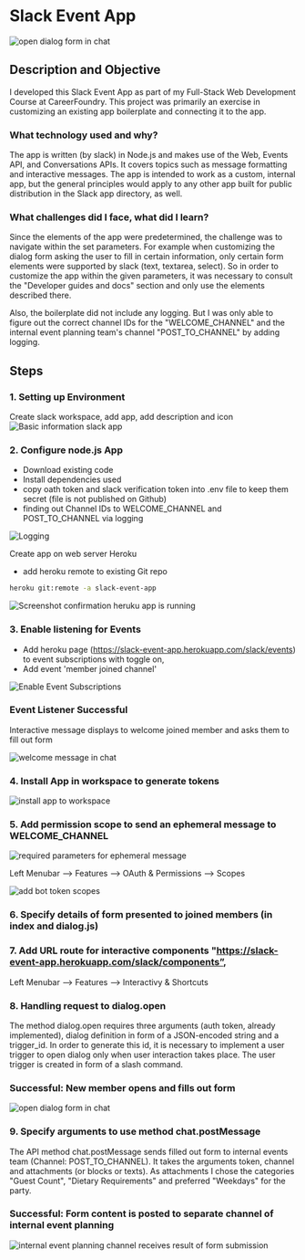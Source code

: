 # Slack Event App

  <img src="https://user-images.githubusercontent.com/99111208/163757080-7f2759a7-db33-4b4c-b359-d7f2da4e0722.png" alt="open dialog form in chat">

## Description and Objective

I developed this Slack Event App as part of my Full-Stack Web Development Course at CareerFoundry. This project was primarily an exercise in customizing an existing app boilerplate and connecting it to the app.

### What technology used and why?

The app is written (by slack) in Node.js and makes use of the Web, Events API, and
Conversations APIs. It covers topics such as message formatting and interactive
messages. The app is intended to work as a custom, internal app, but the general
principles would apply to any other app built for public distribution in the Slack app directory, as well.

### What challenges did I face, what did I learn?

Since the elements of the app were predetermined, the challenge was to navigate within the set parameters.
For example when customizing the dialog form asking the user to fill in certain information, only certain form elements were supported by slack (text, textarea, select). So in order to customize the app within the given parameters, it was necessary to consult the "Developer guides and docs" section and only use the elements described there.

Also, the boilerplate did not include any logging. But I was only able to figure out the correct channel IDs for the "WELCOME_CHANNEL" and the internal event planning team's channel "POST_TO_CHANNEL" by adding logging.



## Steps

### 1. Setting up Environment

Create slack workspace, add app, add description and icon
  <img src="https://user-images.githubusercontent.com/99111208/163757072-85d3eecc-5d4a-45bf-9e73-be637a924258.png" alt="Basic information slack app">

### 2. Configure node.js App

* Download existing code
* Install dependencies used
* copy oath token and slack verification token into .env file to keep them secret (file is not published on Github)
* finding out Channel IDs to WELCOME_CHANNEL and POST_TO_CHANNEL via logging
<img src="https://user-images.githubusercontent.com/99111208/163763054-e193eb6f-2ef6-4499-b6bc-ac65a813a77a.png" alt="Logging">

Create app on web server Heroku
* add heroku remote to existing Git repo

```bash
heroku git:remote -a slack-event-app
````
  <img src="https://user-images.githubusercontent.com/99111208/163757076-9d9be979-8e4f-40ae-a29b-b8eabacc5ef3.png" alt="Screenshot confirmation heruku app is running">


### 3. Enable listening for Events

* Add heroku page (https://slack-event-app.herokuapp.com/slack/events) to event subscriptions with toggle on,
* Add event 'member joined channel'

<img src="https://user-images.githubusercontent.com/99111208/163757086-1b2cfa41-14dc-4a9c-8bbc-8db169ef025d.png" alt="Enable Event Subscriptions">

### Event Listener Successful

Interactive message displays to welcome joined member and asks them to fill out form

<img src="https://user-images.githubusercontent.com/99111208/163757081-3b7a33a1-49f3-4a7f-a33e-d234c1c1b285.png" alt="welcome message in chat">

### 4. Install App in workspace to generate tokens

<img src="https://user-images.githubusercontent.com/99111208/163763957-af150796-0fe2-4cd6-ac7d-12e1a02def1c.png" alt="install app to workspace">

### 5. Add permission scope to send an ephemeral message to WELCOME_CHANNEL

<img src="https://user-images.githubusercontent.com/99111208/163764432-43143809-47c8-4bad-99c8-2b44e6f9b7a3.png" alt="required parameters for ephemeral message">

Left Menubar --> Features --> OAuth & Permissions --> Scopes

<img src="https://user-images.githubusercontent.com/99111208/163764761-af1200fb-1c22-46c9-8c02-62a654599bdf.png" alt="add bot token scopes">

### 6. Specify details of form presented to joined members (in index and dialog.js)

### 7. Add URL route for interactive components "https://slack-event-app.herokuapp.com/slack/components”,

Left Menubar --> Features --> Interactivy & Shortcuts

### 8. Handling request to dialog.open 

The method dialog.open requires three arguments (auth token, already implemented), dialog definition in form of a JSON-encoded string and a trigger_id.
In order to generate this id, it is necessary to implement a user trigger to open dialog only when user interaction takes place. The user trigger is created in form of a slash command.

### Successful: New member opens and fills out form

<img src="https://user-images.githubusercontent.com/99111208/163757080-7f2759a7-db33-4b4c-b359-d7f2da4e0722.png" alt="open dialog form in chat">

### 9. Specify arguments to use method chat.postMessage

The API method chat.postMessage sends filled out form to internal events team (Channel: POST_TO_CHANNEL). It takes the arguments token, channel and attachments (or blocks or texts). As attachments I chose the categories "Guest Count", "Dietary Requirements" and preferred "Weekdays" for the party.


### Successful: Form content is posted to separate channel of internal event planning 

<img src="https://user-images.githubusercontent.com/99111208/163757077-73207ac5-5276-4579-b741-dadf0ed3933f.png" alt="internal event planning channel receives result of form submission">


